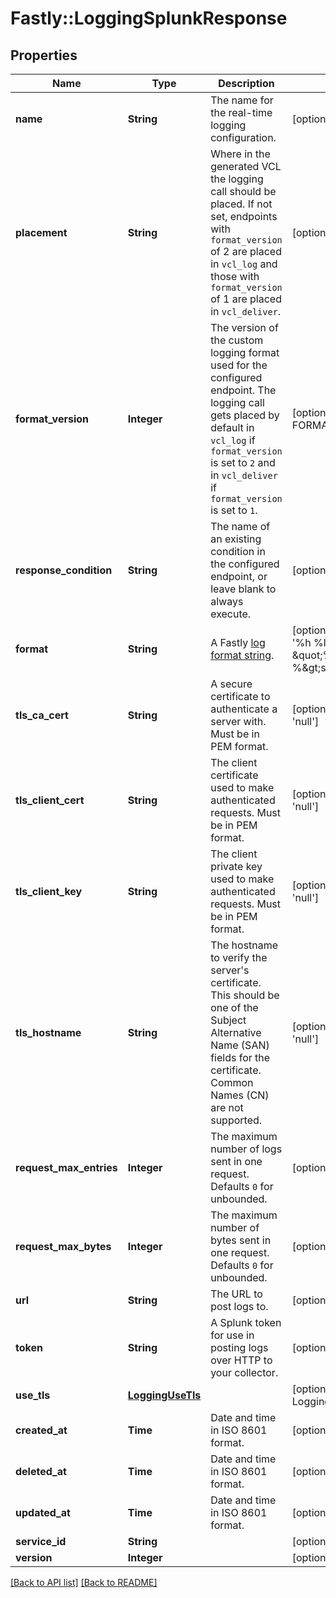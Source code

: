 # Fastly::LoggingSplunkResponse

## Properties

| Name | Type | Description | Notes |
| ---- | ---- | ----------- | ----- |
| **name** | **String** | The name for the real-time logging configuration. | [optional] |
| **placement** | **String** | Where in the generated VCL the logging call should be placed. If not set, endpoints with `format_version` of 2 are placed in `vcl_log` and those with `format_version` of 1 are placed in `vcl_deliver`.  | [optional] |
| **format_version** | **Integer** | The version of the custom logging format used for the configured endpoint. The logging call gets placed by default in `vcl_log` if `format_version` is set to `2` and in `vcl_deliver` if `format_version` is set to `1`.   | [optional][default to FORMAT_VERSION::v2] |
| **response_condition** | **String** | The name of an existing condition in the configured endpoint, or leave blank to always execute. | [optional] |
| **format** | **String** | A Fastly [log format string](https://docs.fastly.com/en/guides/custom-log-formats). | [optional][default to &#39;%h %l %u %t \&quot;%r\&quot; %&amp;gt;s %b&#39;] |
| **tls_ca_cert** | **String** | A secure certificate to authenticate a server with. Must be in PEM format. | [optional][default to &#39;null&#39;] |
| **tls_client_cert** | **String** | The client certificate used to make authenticated requests. Must be in PEM format. | [optional][default to &#39;null&#39;] |
| **tls_client_key** | **String** | The client private key used to make authenticated requests. Must be in PEM format. | [optional][default to &#39;null&#39;] |
| **tls_hostname** | **String** | The hostname to verify the server&#39;s certificate. This should be one of the Subject Alternative Name (SAN) fields for the certificate. Common Names (CN) are not supported. | [optional][default to &#39;null&#39;] |
| **request_max_entries** | **Integer** | The maximum number of logs sent in one request. Defaults `0` for unbounded. | [optional][default to 0] |
| **request_max_bytes** | **Integer** | The maximum number of bytes sent in one request. Defaults `0` for unbounded. | [optional][default to 0] |
| **url** | **String** | The URL to post logs to. | [optional] |
| **token** | **String** | A Splunk token for use in posting logs over HTTP to your collector. | [optional] |
| **use_tls** | [**LoggingUseTls**](LoggingUseTls.md) |  | [optional][default to LoggingUseTls::no_tls] |
| **created_at** | **Time** | Date and time in ISO 8601 format. | [optional][readonly] |
| **deleted_at** | **Time** | Date and time in ISO 8601 format. | [optional][readonly] |
| **updated_at** | **Time** | Date and time in ISO 8601 format. | [optional][readonly] |
| **service_id** | **String** |  | [optional][readonly] |
| **version** | **Integer** |  | [optional][readonly] |

[[Back to API list]](../../README.md#endpoints) [[Back to README]](../../README.md)

